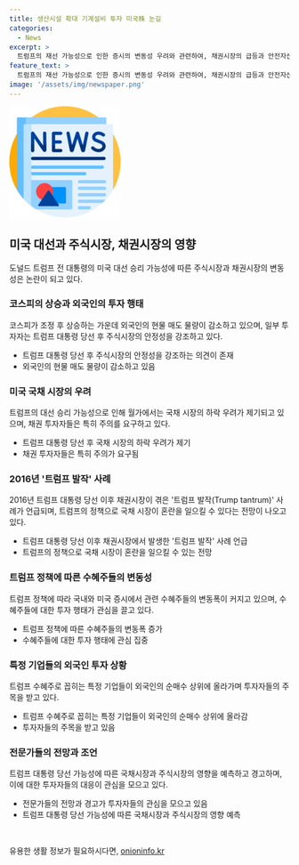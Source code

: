 ```yaml
---
title: 생산시설 확대 기계설비 투자 미국株 눈길
categories:
  - News
excerpt: >
  트럼프의 재선 가능성으로 인한 증시의 변동성 우려와 관련하여, 채권시장의 급등과 안전자산 선호로 주식시장의 불안이 커질 우려가 지속되고 있음. 그러나 일부 전문가들은 트럼프 당선 후 주식시장의 성과는 양호했던 바 있다고 언급하며, 노이즈가 있을지언정 큰 변화는 없을 것으로 전망했다. 반면, 월가에서는 트럼프의 대선 승리로 인한 국채시장의 하락 압력과 채권투자자들의 주의가 필요하다는 경고도 제기되고 있음. 이와 관련해 트럼프의 정책에 따라 관련 수혜주들의 변동폭이 커지고 있는 상황이며, 투자자들은 신중한 결정이 필요할 것으로 보인다.
feature_text: >
  트럼프의 재선 가능성으로 인한 증시의 변동성 우려와 관련하여, 채권시장의 급등과 안전자산 선호로 주식시장의 불안이 커질 우려가 지속되고 있음. 그러나 일부 전문가들은 트럼프 당선 후 주식시장의 성과는 양호했던 바 있다고 언급하며, 노이즈가 있을지언정 큰 변화는 없을 것으로 전망했다. 반면, 월가에서는 트럼프의 대선 승리로 인한 국채시장의 하락 압력과 채권투자자들의 주의가 필요하다는 경고도 제기되고 있음. 이와 관련해 트럼프의 정책에 따라 관련 수혜주들의 변동폭이 커지고 있는 상황이며, 투자자들은 신중한 결정이 필요할 것으로 보인다.
image: '/assets/img/newspaper.png'
---
```


<p><img src="/assets/img/newspaper.png" alt="kimp 속보" /></p>

<h2 data-ke-size="size26">미국 대선과 주식시장, 채권시장의 영향</h2>

<p data-ke-size="size16">도널드 트럼프 전 대통령의 미국 대선 승리 가능성에 따른 주식시장과 채권시장의 변동성은 논란이 되고 있다.</p>

<h3>코스피의 상승과 외국인의 투자 행태</h3>

<p data-ke-size="size16">코스피가 조정 후 상승하는 가운데 외국인의 현물 매도 물량이 감소하고 있으며, 일부 투자자는 트럼프 대통령 당선 후 주식시장의 안정성을 강조하고 있다.</p>

<ul>
<li>트럼프 대통령 당선 후 주식시장의 안정성을 강조하는 의견이 존재</li>
<li>외국인의 현물 매도 물량이 감소하고 있음</li>
</ul>

<h3>미국 국채 시장의 우려</h3>

<p data-ke-size="size16">트럼프의 대선 승리 가능성으로 인해 월가에서는 국채 시장의 하락 우려가 제기되고 있으며, 채권 투자자들은 특히 주의를 요구하고 있다.</p>

<ul>
<li>트럼프 대통령 당선 후 국채 시장의 하락 우려가 제기</li>
<li>채권 투자자들은 특히 주의가 요구됨</li>
</ul>

<h3>2016년 '트럼프 발작' 사례</h3>

<p data-ke-size="size16">2016년 트럼프 대통령 당선 이후 채권시장이 겪은 '트럼프 발작(Trump tantrum)' 사례가 언급되며, 트럼프의 정책으로 국채 시장이 혼란을 일으킬 수 있다는 전망이 나오고 있다.</p>

<ul>
<li>트럼프 대통령 당선 이후 채권시장에서 발생한 '트럼프 발작' 사례 언급</li>
<li>트럼프의 정책으로 국채 시장이 혼란을 일으킬 수 있는 전망</li>
</ul>

<h3>트럼프 정책에 따른 수혜주들의 변동성</h3>

<p data-ke-size="size16">트럼프 정책에 따라 국내와 미국 증시에서 관련 수혜주들의 변동폭이 커지고 있으며, 수혜주들에 대한 투자 행태가 관심을 끌고 있다.</p>

<ul>
<li>트럼프 정책에 따른 수혜주들의 변동폭 증가</li>
<li>수혜주들에 대한 투자 행태에 관심 집중</li>
</ul>

<h3>특정 기업들의 외국인 투자 상황</h3>

<p data-ke-size="size16">트럼프 수혜주로 꼽히는 특정 기업들이 외국인의 순매수 상위에 올라가며 투자자들의 주목을 받고 있다.</p>

<ul>
<li>트럼프 수혜주로 꼽히는 특정 기업들이 외국인의 순매수 상위에 올라감</li>
<li>투자자들의 주목을 받고 있음</li>
</ul>

<h3>전문가들의 전망과 조언</h3>

<p data-ke-size="size16">트럼프 대통령 당선 가능성에 따른 국채시장과 주식시장의 영향을 예측하고 경고하며, 이에 대한 투자자들의 대응이 관심을 모으고 있다.</p>

<ul>
<li>전문가들의 전망과 경고가 투자자들의 관심을 모으고 있음</li>
<li>트럼프 대통령 당선 가능성에 따른 국채시장과 주식시장의 영향 예측</li>
</ul>

<p data-ke-size="size16">&nbsp;</p>
유용한 생활 정보가 필요하시다면, <a href="https://onioninfo.kr" rel="dofollow">onioninfo.kr</a>


